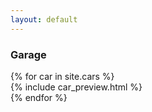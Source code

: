 ```yaml
---
layout: default
---
```


<section id="garage">
    <section id="intro" class="is-intro-section">
        <div class="background-image-wrapper is-dark">
            <div class="is-opaque" style="background-image: url('https://assets.bpwalters.com/images/bens_car_blog/wrx_garage.jpg');"></div>
        </div>
        <div class="container has-middle-text">
            <div class="item flex-100">
                <div class="intro-title">
                    <h1>Garage</h1>
                </div>
            </div>
        </div>
    </section>
    <section id="car-list">
        <div class="container">
            {% for car in site.cars %}
                <div class="item flex-50 has-gutter">
                    {% include car_preview.html %}
                </div>
            {% endfor %}
        </div>
    </section>
</section>